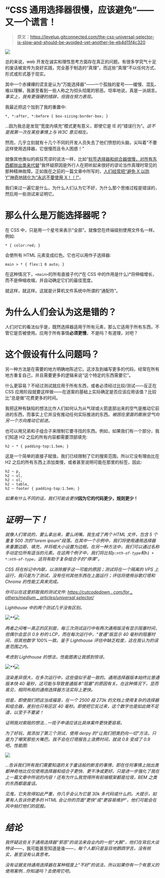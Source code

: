 # “CSS 通用选择器很慢，应该避免”——又一个谎言！

> 原文：<https://levelup.gitconnected.com/the-css-universal-selector-is-slow-and-should-be-avoided-yet-another-lie-eb4d15f4c320>

![](img/53a35d6209b4c401e10d7809783138ec.png)

总的来说，web 开发在诚实和理性思考方面存在真正的问题。有很多学究气十足的废话被宣传为良好实践，完全基于制造的“真理”，而这些“真理”不以任何方式、形式或形式基于现实。

其中一个赤裸裸的谎言是认为“万能选择器”——一个孤独的星号——缓慢、混乱、难以理解，我甚至看到一些人称之为彻头彻尾的邪恶。坦率地说，真是一派胡言。*事实上，我有更强硬的措辞，但我在努力表现。*

我最近把这个加到了我的重置中:

```
*, *:after, *:before { box-sizing:border-box; }
```

…因为我总是发现“宽度内填充”模式更有意义，即使它是 IE 的“错误行为”。*这不是我第一次在某些事情上与 W3C 意见相左。*

然而，几乎立刻就有十几个不同的开发人员失去了他们愤怒的头脑，尖叫着“不要这样使用选择器，它很慢而且令人困惑！”

就像其他类似的疯狂荒谬的说法一样，比如“[标签选择器和组合器很慢，对所有东西都抛出类来代替](/css-selectors-combinators-are-slow-classes-are-fast-theyre-lying-to-you-827ff7d15203)”我怀疑原因是外行人在把听起来很好的谬论当作真理时常见的那种精神故障。正如我在之前的一篇文章中所写的，[人们经常把“避免 X 以防 Y”神奇地转化为“永远不要使用 X！！!"](https://deathshadow.medium.com/stop-turning-avoid-because-or-when-appropriate-into-never-use-the-alternative-fa42e72d02d2)。

我们来过一遍它是什么，为什么人们认为它不好，为什么那个思维过程是错误的，然后用一些测试来证明它。

# 那么什么是万能选择器呢？

在 CSS 中，只是用一个星号来表示“全部”。就像您在终端级别使用文件名一样。例如:

```
* { color:red; }
```

会使所有 HTML 元素变成红色。它也可以用作子选择器:

```
main > * { flex:1 0 auto; }
```

在这种情况下，`<main>`的所有直接子代(*在 CSS 中的作用是什么)*将伸缩增长，而不是伸缩收缩，并自动确定它们的最佳宽度。

就这样，就这样。这就是计算机文件系统中所谓的“通配符”。

# 为什么人们会认为这是错的？

人们对它的看法似乎是，既然选择器适用于所有元素，那么它适用于所有东西，不管它是否被使用。应用于所有事情**必须更慢**，不是吗？有道理，对吧？

# 这个假设有什么问题吗？

另一种方法是在需要的地方明确地陈述它。这涉及到编写更多的代码，经常在所有地方重复自己，并且需要更多的逻辑来说“这个特定的东西需要它”。

什么更容易？不经过测试就应用于所有东西，或者必须经过比较/测试——反正在 CSS 应用阶段就要这样做——在逐案的基础上实际确定是否应该应用该值？比较比“总是做”花费更多的时间。

我把这种有缺陷的想法比作人们如何认为从气球或火箭底部出来的空气是推动它前进的东西，而事实上它并没有推动任何实际推进的东西。*被困在里面的膨胀空气向另一个方向推动它前进。*

也可以用兄弟和子组合子来限制它要寻找的东西。例如，如果我们有一个部分，我们知道 H2 之后的所有内容都需要顶部填充:

```
h2 ~ * { padding-top:1.5em; }
```

这是一个简单的直接子赋值，我们已经限制了它的搜索范围，所以它没有理由比在 H2 之后的所有东西上添加类慢，或者甚至说明可能在那里的标签，因此:

```
h2 ~ p,
h2 ~ ul,
h2 ~ ol,
h2 ~ table,
h2 ~ footer { padding-top:1.5em; }
```

*如果有什么不同的话，我们可能会更快***因为它的代码更少，规则更少！**

# *证明一下！*

*就像人们常说的，要么拿出来，要么闭嘴。我生成了两个 HTML 文件，包含 5 个重复 500 次的“lorem ipsum”段落。在其中一个示例中，我们将使用通用选择器来重置边距、填充，并将框大小设置为边框。在另一种方法中，我们可以通过名称手动定位所有适当的元素。在这两个例子中，我们将比较`p:nth-of-type`和`h1 + *:nth-of-type`，这将有助于复杂组合子的“停滞”。*

*CSS 将在标记中内联，以消除握手这一可能的原因；测试将在一个隔离的 VPS 上运行，我只是为了测试，没有任何其他东西在上面运行；评估将使用谷歌灯塔和 Chrome 的性能工具来完成。*

*你可以在这里抓取我的测试文件:
[https://cutcodedown . com/for _ others/medium _ articles/universal selector/](https://cutcodedown.com/for_others/medium_articles/univeralSelector/)*

*Lighthouse 中的两个测试几乎没有区别。*

*![](img/626ff77bbbadece166a9096e0c2ee061.png)**![](img/e03bf9f3c29a7e17cea998216ea74617.png)*

*两者之间唯一真正的区别是，每三次测试运行中有两次通用版没有显示阻塞时间，但偶尔会显示 0.9 秒的 LCP，而在每次运行中，“普通”版显示 40 毫秒的阻塞时间，但其他数字 100%一致。鉴于 Lighthouse 评估中缺乏粒度，这在我认为的误差范围之内。*

*考虑到 Lighthouse 的想法，性能图表让我感到惊讶。*

*![](img/c76cf47d3db122eb918d5601c9e59166.png)**![](img/fa228beda6e37d0b53c36bbd7539b406.png)*

*渲染差异很大，在多次运行中，这些值似乎是一致的。通用选择器版本始终比普通版本快 40 毫秒，这可能与导致普通版本“阻塞”的原因有关。在这种情况下，显而易见，相同布局的通用选择器方法实际上更快。*

*但是，即使我们把这当成福音，在一个 2500 段 273k 的文档上使用复杂的选择器和组合器，差别也只有区区 40 毫秒。即使把它反过来，这个数字也是如此微不足道，以至于不要紧！*

*证明我对索赔的想法…一揽子申请应该比具体案件更快更容易。*

*为了好玩，我添加了第三个测试，使用 derpy 的“让我们把类扔向一切”方法，只是为了嘲笑那些大嘴巴。我不会在灯塔报告上浪费时间，就说 0.8 变成了 0.9 吧。性能图:*

*![](img/0b020f2192d053906cb43c7d3d883c49.png)*

*…告诉我们所有我们需要知道的关于童话般的断言的事情，即在任何事情上抛出类都神奇地比仅仅使用选择器和组合子更快、更干净或更好。只是进一步强化了我在上一篇文章中所说的内容！*还有为什么我觉得所有前端框架都是垃圾，BEM 之类的东西都是废话。**

*见鬼，它失败得如此严重，你几乎会认为它是 30k 多代码或什么的。大提示，如果有人告诉你更多的 HTML 会让你的页面“更快”或“更容易维护”，他们可能会在风中拍打他们的屁股。*

# *结论*

*我怀疑这些关于通用选择器“邪恶”的说法来自业内的一些“大腕”，他们在背后大谈特谈——*，我可能甚至知道是谁——*，每个人都只是盲目地鹦鹉学舌，没有核实，甚至没有认真思考。*

*没有证据支持通用选择器在某种程度上“不好”的说法，所以如果你有一个有意义的使用案例…你知道吗？去使用它吧。*